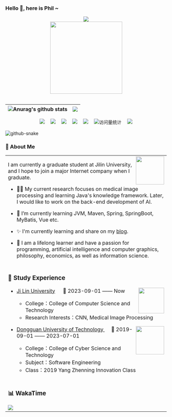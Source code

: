 ### Hello 👋, here is Phil ~
<div align="center">

  <!-- dynamic typing effect 动态打字效果 -->
  <div>
    <a href="https://blog.csdn.net/m0_46335449">
      <img src="https://readme-typing-svg.demolab.com?font=Fira+Code&pause=1000&width=435&lines=I'm Phil, welcome here!&center=true&size=27" />
    </a>
  </div>

  <!-- knock code pictures 敲代码的图片 -->
  <picture>
    <source media="(prefers-color-scheme: dark)" srcset="https://cdn.jsdelivr.net/gh/Wang-Phil/Wang-Phil/assets/images/coding.gif" />
    <source media="(prefers-color-scheme: light)" srcset="https://cdn.jsdelivr.net/gh/Wang-Phil/Wang-Phil/assets/images/developer.svg" height="225px" />
    <img src="https://cdn.jsdelivr.net/gh/Wang-Phil/Wang-Phil/assets/images/coding.gif" />
  </picture>

  <!-- for beauty 留个空行好看点 -->
  <div>&nbsp;</div>

<!-- 个人信息统计 -->
  | <img align="center" src="https://github-readme-stats.vercel.app/api?username=Wang-Phil&show_icons=true&include_all_commits=true&theme=buefy&hide_border=true" alt="Anurag's github stats" /> | <img align="center" src="https://github-readme-stats.vercel.app/api/top-langs/?username=Wang-Phil&layout=compact&theme=buefy&hide_border=true" /> |
| ------------- | ------------- |

  <!-- profile logo 个人资料徽标 -->
  <div>
        <a href="https://blog.csdn.net/m0_46335449"><img src="https://img.shields.io/badge/Website-博客-green" /></a>&emsp;
    <a href="https://twitter.com/Phil_Wang66"><img src="https://img.shields.io/badge/Twitter-推特-blue" /></a>&emsp;
    <a href="https://www.youtube.com/@Wang Phil"><img src="https://img.shields.io/badge/YouTube-油管-c32136" /></a>&emsp;
    <a href="https://www.zhihu.com/people/wu-jin-zhi-zhan-20"><img src="https://img.shields.io/badge/zhihu-知乎-blue" /></a>&emsp;
    <a href="https://space.bilibili.com/476624719/"><img src="https://img.shields.io/badge/Bilibili-B站-ff69b4" /></a>&emsp;
    <!-- visitor -->
    <img src="https://komarev.com/ghpvc/?username=Wang-Phil&label=Views&color=0e75b6&style=flat" alt="访问量统计" />&emsp;
    <!-- wakatime -->    
    <a href="https://wakatime.com/@Wang-Phil"><img src="https://wakatime.com/badge/user/42d0678c-368b-448b-9a77-5d21c5b55352.svg" /></a>

  </div>
</div>

<br>

  <!-- Snake Code Contribution Map 贪吃蛇代码贡献图 -->
  <picture>
    <source media="(prefers-color-scheme: dark)" srcset="https://cdn.jsdelivr.net/gh/Wang-Phil/Wang-Phil/profile-snake-contrib/github-contribution-grid-snake-dark.svg" />
    <source media="(prefers-color-scheme: light)" srcset="https://cdn.jsdelivr.net/gh/Wang-Phil/Wang-Phil/profile-snake-contrib/github-contribution-grid-snake.svg" />
    <img alt="github-snake" src="https://cdn.jsdelivr.net/gh/Wang-Phil/Wang-Phil/profile-snake-contrib/github-contribution-grid-snake-dark.svg" />
  </picture>


### 🤺 About Me

<table>
  
<tr><td>

<img align="right" width="88" src="https://cdn.jsdelivr.net/gh/Wang-Phil/Wang-Phil/assets/images/computer.png" />

I am currently a graduate student at Jilin University, and I hope to join a major Internet company when I graduate.

- 🧑‍💼 My current research focuses on medical image processing and learning Java's knowledge framework. Later, I would like to work on the back-end development of AI.

- 🌱 I’m currently learning JVM, Maven, Spring, SpringBoot, MyBatis, Vue etc. 

- ✨ I'm currently learning and share on my [blog](https://blog.csdn.net/m0_46335449).

- 🤔 I am a lifelong learner and have a passion for programming, artificial intelligence and computer graphics, philosophy, economics, as well as information science.

</td></tr>

<tr><td>

### 🏢 Study Experience

<img align="right" width="80" src="https://cdn.jsdelivr.net/gh/Wang-Phil/Wang-Phil/assets/images/jd-xhh.jpg" />

- [Ji Lin University](https://www.jlu.edu.cn/) &emsp; 📌 2023-09-01 —— Now

  - College：College of Computer Science and Technology
  - Research Interests：CNN, Medical Image Processing

<img align="right" width="88" src="https://cdn.jsdelivr.net/gh/Wang-Phil/Wang-Phil/assets/images/dglg-xhh.jpg" />

- [Dongguan University of Technology ](https://www.dgut.edu.cn/) &emsp; 📌 2019-09-01 —— 2023-07-01

  - College：College of Cyber Science and Technology
  - Subject：Software Engineering
  - Class：2019 Yang Zhenning Innovation Class

</td></tr>

<tr><td>

### 📊 WakaTime

<picture>
  <source
    srcset="https://github-readme-stats.vercel.app/api/wakatime?username=Wang-Phil&layout=compact&text_color=f0f6fc&bg_color=00000000&hide_border=true&hide_title=true"
    media="(prefers-color-scheme: dark)"
  />
  <source
    srcset="https://github-readme-stats.vercel.app/api/wakatime?username=Wang-Phil&layout=compact&text_color=1f2328&bg_color=00000000&hide_border=true&hide_title=true"
    media="(prefers-color-scheme: light)"
  />
  <img src="https://github-readme-stats.vercel.app/api/wakatime?username=Wang-Phil&layout=compact&text_color=f0f6fc&bg_color=00000000&hide_border=true&hide_title=true" />
</picture>

</td></tr>



</table>
